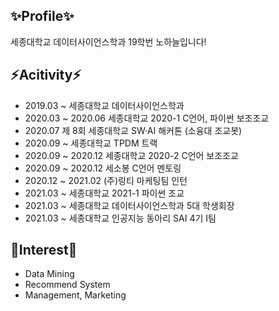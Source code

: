 ## ✨Profile✨
세종대학교 데이터사이언스학과 19학번 노하늘입니다!

## ⚡Acitivity⚡
- 2019.03 ~ 세종대학교 데이터사이언스학과
- 2020.03 ~ 2020.06 세종대학교 2020-1 C언어, 파이썬 보조조교
- 2020.07 제 8회 세종대학교 SW·AI 해커톤 (소융대 조교봇)
- 2020.09 ~ 세종대학교 TPDM 트랙
- 2020.09 ~ 2020.12 세종대학교 2020-2 C언어 보조조교
- 2020.09 ~ 2020.12 세소봉 C언어 멘토링
- 2020.12 ~ 2021.02 (주)링티 마케팅팀 인턴
- 2021.03 ~ 세종대학교 2021-1 파이썬 조교
- 2021.03 ~ 세종대학교 데이터사이언스학과 5대 학생회장
- 2021.03 ~ 세종대학교 인공지능 동아리 SAI 4기 I팀

## 🎵Interest🎵
- Data Mining
- Recommend System
- Management, Marketing
